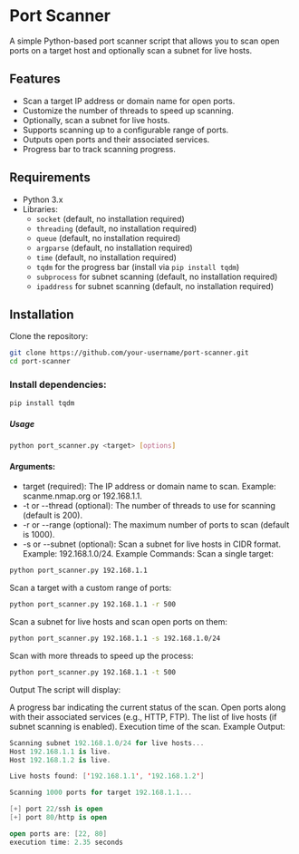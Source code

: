 # Port Scanner

A simple Python-based port scanner script that allows you to scan open ports on a target host and optionally scan a subnet for live hosts.

## Features

- Scan a target IP address or domain name for open ports.
- Customize the number of threads to speed up scanning.
- Optionally, scan a subnet for live hosts.
- Supports scanning up to a configurable range of ports.
- Outputs open ports and their associated services.
- Progress bar to track scanning progress.

## Requirements

- Python 3.x
- Libraries:
  - `socket` (default, no installation required)
  - `threading` (default, no installation required)
  - `queue` (default, no installation required)
  - `argparse` (default, no installation required)
  - `time` (default, no installation required)
  - `tqdm` for the progress bar (install via `pip install tqdm`)
  - `subprocess` for subnet scanning (default, no installation required)
  - `ipaddress` for subnet scanning (default, no installation required)

## Installation

Clone the repository:
```bash
git clone https://github.com/your-username/port-scanner.git
cd port-scanner
```

### Install dependencies:

```python
pip install tqdm
```
##### Usage
```bash
python port_scanner.py <target> [options]
```
#### Arguments:
  - target (required): The IP address or domain name to scan. Example: scanme.nmap.org or 192.168.1.1.
  - -t or --thread (optional): The number of threads to use for scanning (default is 200).  
  - -r or --range (optional): The maximum number of ports to scan (default is 1000).
  - -s or --subnet (optional): Scan a subnet for live hosts in CIDR format. Example: 192.168.1.0/24.
Example Commands:
Scan a single target:
```bash
python port_scanner.py 192.168.1.1
```
Scan a target with a custom range of ports:
```bash
python port_scanner.py 192.168.1.1 -r 500
```
Scan a subnet for live hosts and scan open ports on them:

```bash
python port_scanner.py 192.168.1.1 -s 192.168.1.0/24
```
Scan with more threads to speed up the process:

```bash
python port_scanner.py 192.168.1.1 -t 500
```
Output
The script will display:

A progress bar indicating the current status of the scan.
Open ports along with their associated services (e.g., HTTP, FTP).
The list of live hosts (if subnet scanning is enabled).
Execution time of the scan.
Example Output:
```kotlin
Scanning subnet 192.168.1.0/24 for live hosts...
Host 192.168.1.1 is live.
Host 192.168.1.2 is live.

Live hosts found: ['192.168.1.1', '192.168.1.2']

Scanning 1000 ports for target 192.168.1.1...

[+] port 22/ssh is open
[+] port 80/http is open

open ports are: [22, 80]
execution time: 2.35 seconds
```

